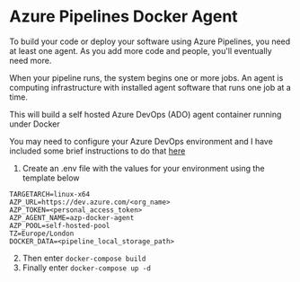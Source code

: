 # Azure Pipelines Docker Agent
To build your code or deploy your software using Azure Pipelines, you need at least one agent. As you add more code and people, you'll eventually need more.

When your pipeline runs, the system begins one or more jobs. An agent is computing infrastructure with installed agent software that runs one job at a time.

This will build a self hosted Azure DevOps (ADO) agent container running under Docker

You may need to configure your Azure DevOps environment and I have included some brief instructions to do that [here](./quickstart.md)

1. Create an .env file with the values for your environment using the template below
  ````
  TARGETARCH=linux-x64
  AZP_URL=https://dev.azure.com/<org_name>
  AZP_TOKEN=<personal_access_token>
  AZP_AGENT_NAME=azp-docker-agent
  AZP_POOL=self-hosted-pool
  TZ=Europe/London
  DOCKER_DATA=<pipeline_local_storage_path>
  ````
2. Then enter `docker-compose build`
3. Finally enter `docker-compose up -d`
